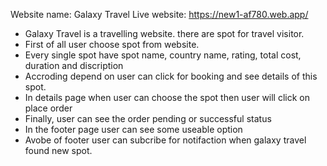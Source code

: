 
Website name: Galaxy Travel
Live website: https://new1-af780.web.app/

* Galaxy Travel is a travelling website. there are  spot for travel visitor.
* First of all user choose spot from website.
* Every single spot have spot name, country name, rating, total cost, duration and discription
* Accroding depend on user can click for booking and see details of this spot.
* In details page when user can choose the  spot then user will click on place order
* Finally, user can see the order pending or successful status
* In the footer page user can see some useable option
* Avobe of footer user can subcribe for notifaction when galaxy travel found new spot.
